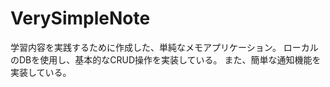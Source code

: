 # VerySimpleNote

学習内容を実践するために作成した、単純なメモアプリケーション。
ローカルのDBを使用し、基本的なCRUD操作を実装している。
また、簡単な通知機能を実装している。

